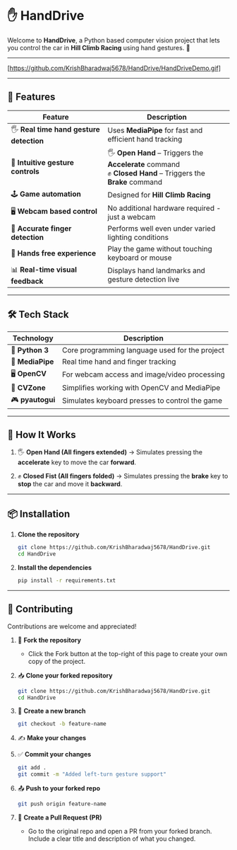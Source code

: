 # ✋ HandDrive

Welcome to **HandDrive**, a Python based computer vision project that lets you control the car in **Hill Climb Racing** using hand gestures. 🚀

---

[https://github.com/KrishBharadwaj5678/HandDrive/HandDriveDemo.gif] 

---

## 🧠 Features

| Feature                                  | Description                                                        |
| ---------------------------------------- | ------------------------------------------------------------------ |
| 🖐️ **Real time hand gesture detection** | Uses **MediaPipe** for fast and efficient hand tracking            |
| 🚗 **Intuitive gesture controls**        | 🖐️ **Open Hand** – Triggers the **Accelerate** command  <br/> ✊ **Closed Hand** – Triggers the **Brake** command |
| 🕹️ **Game automation**                   | Designed for **Hill Climb Racing**                                 |
| 🖥️ **Webcam based control**              | No additional hardware required - just a webcam                    |
| 🎯 **Accurate finger detection**         | Performs well even under varied lighting conditions                |
| 🔄 **Hands free experience**             | Play the game without touching keyboard or mouse                   |
| 📊 **Real-time visual feedback**         | Displays hand landmarks and gesture detection live                 |

---

## 🛠️ Tech Stack

| Technology                                              | Description                                    |
| ------------------------------------------------------- | ---------------------------------------------- |
| 🐍 **Python 3**                                         | Core programming language used for the project |
| 🤖 **MediaPipe**                                        | Real time hand and finger tracking             |
| 🖥️ **OpenCV**                                           | For webcam access and image/video processing   |
| 🧰 **CVZone**                                           | Simplifies working with OpenCV and MediaPipe   |
| 🎮 **pyautogui**                                        | Simulates keyboard presses to control the game |

---

## 🚀 How It Works

1. 🖐️ **Open Hand (All fingers extended)**
   → Simulates pressing the **accelerate** key to move the car **forward**.

2. ✊ **Closed Fist (All fingers folded)**
   → Simulates pressing the **brake** key to **stop** the car and move it **backward**.

---

## 📦 Installation

1. **Clone the repository**  
   ```bash
   git clone https://github.com/KrishBharadwaj5678/HandDrive.git
   cd HandDrive
   ```

2. **Install the dependencies**

   ```bash
   pip install -r requirements.txt
   ```

---

## 🤝 Contributing

Contributions are welcome and appreciated!

1. 🍴 **Fork the repository**  
   - Click the Fork button at the top-right of this page to create your own copy of the project.

2. 📥 **Clone your forked repository**
     
   ```bash
   git clone https://github.com/KrishBharadwaj5678/HandDrive.git
   cd HandDrive
   ```

4. 🌱 **Create a new branch**
   
   ```bash
   git checkout -b feature-name
   ```

5. ✍️ **Make your changes**  

6. ✅ **Commit your changes**
   
   ```bash
   git add .
   git commit -m "Added left-turn gesture support"
   ```

8. 📤 **Push to your forked repo**
   
   ```bash
   git push origin feature-name
   ```

10. 📩 **Create a Pull Request (PR)**  
     - Go to the original repo and open a PR from your forked branch. Include a clear title and description of what you changed.
